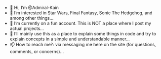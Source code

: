 - 👋 Hi, I’m @Admiral-Kain
- 👀 I’m interested in Star Wars, Final Fantasy, Sonic The Hedgehog, and among other things...
- 🌱 I’m currently on a fun account. This is NOT a place where I post my actual projects...
- 💞️ I’ll mainly use this as a place to explain some things in code and try to explain concepts in a simple and understandable manner...
- 📫 How to reach me?: via messaging me here on the site (for questions, comments, or concerns)...

<!---
Admiral-Kain/Admiral-Kain is a ✨ special ✨ repository because its `README.md` (this file) appears on your GitHub profile.
You can click the Preview link to take a look at your changes.
--->
